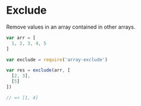 
# Exclude

Remove values in an array contained in other arrays.

```js
var arr = [
  1, 2, 3, 4, 5
]

var exclude = require('array-exclude')

var res = exclude(arr, [
  [2, 3],
  [5]
])

// => [1, 4]
